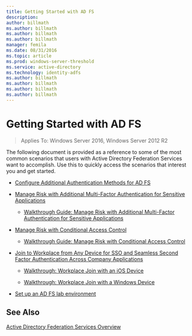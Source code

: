 ```yaml
---
title: Getting Started with AD FS
description:
author: billmath
ms.author: billmath
ms.author: billmath
ms.author: billmath
manager: femila
ms.date: 08/31/2016
ms.topic: article
ms.prod: windows-server-threshold
ms.service: active-directory
ms.technology: identity-adfs
ms.author: billmath
ms.author: billmath
ms.author: billmath
ms.author: billmath
---
```

# Getting Started with AD FS

>Applies To: Windows Server 2016, Windows Server 2012 R2

The following document is provided as a reference to some of the most common scenarios that users with Active Directory Federation Services want to accomplish.  Use this to quickly access the scenarios that interest you and get started.


-   [Configure Additional Authentication Methods for AD FS](../ad-fs/get-started/Configure-Additional-Authentication-Methods-for-AD-FS.md)

-   [Manage Risk with Additional Multi-Factor Authentication for Sensitive Applications](../ad-fs/get-started/Manage-Risk-with-Additional-Multi-Factor-Authentication-for-Sensitive-Applications.md)

    -   [Walkthrough Guide: Manage Risk with Additional Multi-Factor Authentication for Sensitive Applications](../ad-fs/get-started/Walkthrough-Guide--Manage-Risk-with-Additional-Multi-Factor-Authentication-for-Sensitive-Applications.md)</p>

-   [Manage Risk with Conditional Access Control](../ad-fs/get-started/Manage-Risk-with-Conditional-Access-Control.md)

    -   [Walkthrough Guide: Manage Risk with Conditional Access Control](../ad-fs/get-started/Walkthrough-Guide--Manage-Risk-with-Conditional-Access-Control.md)</p>

-   [Join to Workplace from Any Device for SSO and Seamless Second Factor Authentication Across Company Applications](../ad-fs/get-started/Join-to-Workplace-from-Any-Device-for-SSO-and-Seamless-Second-Factor-Authentication-Across-Company-Applications.md)

    -   [Walkthrough: Workplace Join with an iOS Device](../ad-fs/get-started/Walkthrough--Workplace-Join-with-an-iOS-Device.md)

    -   [Walkthrough: Workplace Join with a Windows Device](../ad-fs/get-started/Walkthrough--Workplace-Join-with-a-Windows-Device.md)
- [Set up an AD FS lab environment](../ad-fs/get-started/Set-up-an-AD-FS-lab-environment.md)


## See Also
[Active Directory Federation Services Overview](AD-FS-2016-Overview.md)



